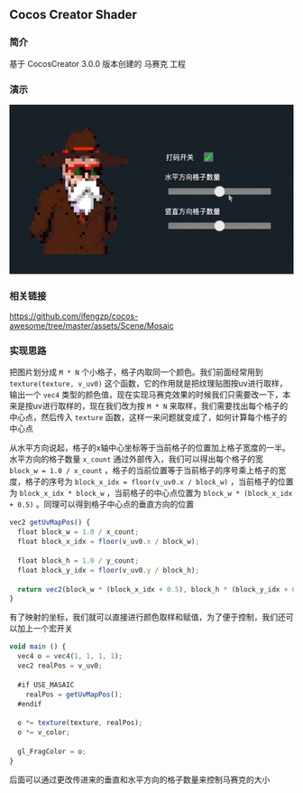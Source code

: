 ## Cocos Creator Shader

### 简介
基于 CocosCreator 3.0.0 版本创建的 马赛克 工程

### 演示
![image](../../gif/202202/2022022409.gif)

### 相关链接
https://github.com/ifengzp/cocos-awesome/tree/master/assets/Scene/Mosaic

### 实现思路

把图片划分成 `M * N` 个小格子，格子内取同一个颜色。我们前面经常用到 `texture(texture, v_uv0)` 这个函数，它的作用就是把纹理贴图按uv进行取样，输出一个 `vec4` 类型的颜色值，现在实现马赛克效果的时候我们只需要改一下，本来是按uv进行取样的，现在我们改为按 `M * N` 来取样，我们需要找出每个格子的中心点，然后传入 `texture` 函数，这样一来问题就变成了，如何计算每个格子的中心点    

从水平方向说起，格子的x轴中心坐标等于当前格子的位置加上格子宽度的一半。水平方向的格子数量 `x_count` 通过外部传入，我们可以得出每个格子的宽 `block_w = 1.0 / x_count` ，格子的当前位置等于当前格子的序号乘上格子的宽度，格子的序号为 `block_x_idx = floor(v_uv0.x / block_w)` ，当前格子的位置为 `block_x_idx * block_w` ，当前格子的中心点位置为 `block_w * (block_x_idx + 0.5)` 。同理可以得到格子中心点的垂直方向的位置
```ts
vec2 getUvMapPos() {
  float block_w = 1.0 / x_count;
  float block_x_idx = floor(v_uv0.x / block_w);

  float block_h = 1.0 / y_count;
  float block_y_idx = floor(v_uv0.y / block_h);

  return vec2(block_w * (block_x_idx + 0.5), block_h * (block_y_idx + 0.5));
}
```    

有了映射的坐标，我们就可以直接进行颜色取样和赋值，为了便于控制，我们还可以加上一个宏开关
```ts
void main () {
  vec4 o = vec4(1, 1, 1, 1);
  vec2 realPos = v_uv0;

  #if USE_MASAIC
    realPos = getUvMapPos();
  #endif

  o *= texture(texture, realPos);
  o *= v_color;

  gl_FragColor = o;
}
```    

后面可以通过更改传进来的垂直和水平方向的格子数量来控制马赛克的大小